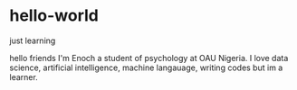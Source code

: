 # hello-world
just learning

hello friends
I'm Enoch a student of psychology at OAU Nigeria. I love data science, artificial intelligence, machine langauage, writing codes but im a learner.
